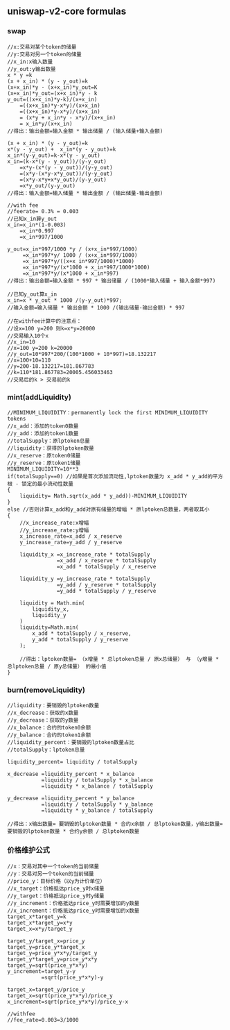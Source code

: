 ## uniswap-v2-core formulas
### swap
    //x:交易对某个token的储量
    //y:交易对另一个token的储量
    //x_in:x输入数量
    //y_out:y输出数量
    x * y =k
    (x + x_in) * (y - y_out)=k
    (x+x_in)*y - (x+x_in)*y_out=K
    (x+x_in)*y_out=(x+x_in)*y - k
    y_out=((x+x_in)*y-k)/(x+x_in)
        =((x+x_in)*y-x*y)/(x+x_in)
        =((x+x_in)*y-x*y)/(x+x_in)
        = (x*y + x_in*y - x*y)/(x+x_in)
        = x_in*y/(x+x_in)
    //得出：输出金额=输入金额 * 输出储量 / (输入储量+输入金额) 

    (x + x_in) * (y - y_out)=k
    x*(y - y_out) +  x_in*(y - y_out)=k
    x_in*(y-y_out)=k-x*(y - y_out)
    x_in=(k-x*(y - y_out))/(y-y_out)
        =x*y-(x*(y - y_out))/(y-y_out)
        =(x*y-(x*y-x*y_out))/(y-y_out)
        =(x*y-x*y+x*y_out)/(y-y_out)
        =x*y_out/(y-y_out)
    //得出：输入金额=输入储量 * 输出金额 / (输出储量-输出金额) 

    //with fee
    //feerate= 0.3% = 0.003
    //已知x_in算y_out    
    x_in=x_in*(1-0.003)
        =x_in*0.997
        =x_in*997/1000

    y_out=x_in*997/1000 *y / (x+x_in*997/1000)
         =x_in*997*y/ 1000 / (x+x_in*997/1000)
         =x_in*997*y/((x+x_in*997/1000)*1000)
         =x_in*997*y/(x*1000 + x_in*997/1000*1000)
         =x_in*997*y/(x*1000 + x_in*997)
    //得出：输出金额=输入金额 * 997 * 输出储量 / (1000*输入储量 + 输入金额*997) 

    //已知y_out算x_in
    x_in=x * y_out * 1000 /(y-y_out)*997;
    //输入金额=输入储量 * 输出金额 * 1000 /(输出储量-输出金额) * 997

    //在withfee计算中的注意点：
    //设x=100 y=200 则k=x*y=20000
    //交易输入10个x
    //x_in=10
    //x=100 y=200 k=20000
    //y_out=10*997*200/(100*1000 + 10*997)=18.132217
    //x=100+10=110
    //y=200-18.132217=181.867783
    //k=110*181.867783=20005.456033463 
    //交易后的k > 交易前的k

### mint(addLiquidity)
    //MINIMUM_LIQUIDITY：permanently lock the first MINIMUM_LIQUIDITY tokens
    //x_add：添加的token0数量
    //y_add：添加的token1数量
    //totalSupply：原lptoken总量
    //liquidity：获得的lptoken数量
    //x_reserve：原token0储量
    //y_reserve：原token1储量
    MINIMUM_LIQUIDITY=10**3
    if(totalSupply==0) //如果是首次添加流动性,lptoken数量为 x_add * y_add的平方根 - 锁定的最小流动性数量
    {
        liquidity= Math.sqrt(x_add * y_add))-MINIMUM_LIQUIDITY
    }
    else //否则计算x_add和y_add对原有储量的增幅 * 原lptoken总数量，两者取其小
    {
        //x_increase_rate:x增幅
        //y_increase_rate:y增幅
        x_increase_rate=x_add / x_reserve
        y_increase_rate=y_add / y_reserve

        liquidity_x =x_increase_rate * totalSupply
                    =x_add / x_reserve * totalSupply
                    =x_add * totalSupply / x_reserve

        liquidity_y =y_increase_rate * totalSupply        
                    =y_add / y_reserve * totalSupply
                    =y_add * totalSupply / y_reserve

        liquidity = Math.min(
            liquidity_x,
            liquidity_y
        )
        liquidity=Math.min(
            x_add * totalSupply / x_reserve,
            y_add * totalSupply / y_reserve
        );

        //得出：lptoken数量= （x增量 * 总lptoken总量 / 原x总储量） 与 （y增量 * 总lptoken总量 / 原y总储量） 的最小值
    }

### burn(removeLiquidity)
    //liquidity：要销毁的lptoken数量
    //x_decrease：获取的x数量
    //y_decrease：获取的y数量
    //x_balance：合约的token0余额
    //y_balance：合约的token1余额
    //liquidity_percent：要销毁的lptoken数量占比
    //totalSupply：lptoken总量

    liquidity_percent= liquidity / totalSupply

    x_decrease =liquidity_percent * x_balance
               =liquidity / totalSupply * x_balance
               =liquidity * x_balance / totalSupply 

    y_decrease =liquidity_percent * y_balance
               =liquidity / totalSupply * y_balance
               =liquidity * y_balance / totalSupply

    //得出：x输出数量= 要销毁的lptoken数量 * 合约x余额 / 总lptoken数量，y输出数量=要销毁的lptoken数量 * 合约y余额 / 总lptoken数量
    
### 价格维护公式
    //x：交易对其中一个token的当前储量
    //y：交易对另一个token的当前储量
    //price_y：目标价格（以y为计价单位）
    //x_target：价格抵达price_y时x储量
    //y_target：价格抵达price_y时y储量
    //y_increment：价格抵达price_y时需要增加的y数量
    //x_increment：价格抵达price_y时需要增加的x数量
    target_x*target_y=k
    target_x*target_y=x*y
    target_x=x*y/target_y    

    target_y/target_x=price_y
    target_y=price_y*target_x
    target_y=price_y*x*y/target_y
    target_y*target_y=price_y*x*y
    target_y=sqrt(price_y*x*y)
    y_increment=target_y-y
               =sqrt(price_y*x*y)-y

    target_x=target_y/price_y
    target_x=sqrt(price_y*x*y)/price_y
    x_increment=sqrt(price_y*x*y)/price_y-x

    //withfee
    //fee_rate=0.003=3/1000
    
